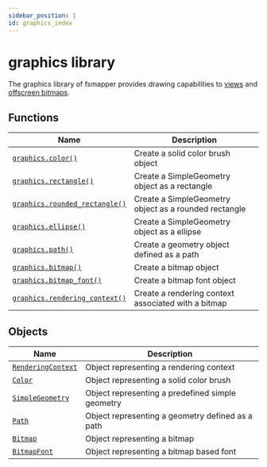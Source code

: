 ```yaml
---
sidebar_position: 1
id: graphics_index
---
```


# graphics library
The graphics library of fsmapper provides drawing capabilities to [views](/guide/virtual_instrument_panel#components-for-virtual-instrument-panel) and [offscreen bitmaps](/guide/graphics#bitmap).

## Functions
|Name|Description|
|-|-|
|[```graphics.color()```](/libs/graphics/graphics_color)|Create a solid color brush object|
|[```graphics.rectangle()```](/libs/graphics/graphics_rectangle)|Create a SimpleGeometry object as a rectangle|
|[```graphics.rounded_rectangle()```](/libs/graphics/graphics_rounded_rectangle)|Create a SimpleGeometry object as a rounded rectangle|
|[```graphics.ellipse()```](/libs/graphics/graphics_ellipse)|Create a SimpleGeometry object as a ellipse|
|[```graphics.path()```](/libs/graphics/graphics_path)|Create a geometry object defined as a path|
|[```graphics.bitmap()```](/libs/graphics/graphics_bitmap)|Create a bitmap object|
|[```graphics.bitmap_font()```](/libs/graphics/graphics_bitmap_font)|Create a bitmap font object|
|[```graphics.rendering_context()```](/libs/graphics/graphics_rendering_context)|Create a rendering context associated with a bitmap|

## Objects
|Name|Description|
|-|-|
|[```RenderingContext```](/libs/graphics/RenderingContext)|Object representing a rendering context|
|[```Color```](/libs/graphics/Color)|Object representing a solid color brush|
|[```SimpleGeometry```](/libs/graphics/SimpleGeometry)|Object representing a predefined simple geometry|
|[```Path```](/libs/graphics/Path)|Object representing a geometry defined as a path|
|[```Bitmap```](/libs/graphics/Bitmap)|Object representing a bitmap|
|[```BitmapFont```](/libs/graphics/BitmapFont)|Object representing a bitmap based font|
